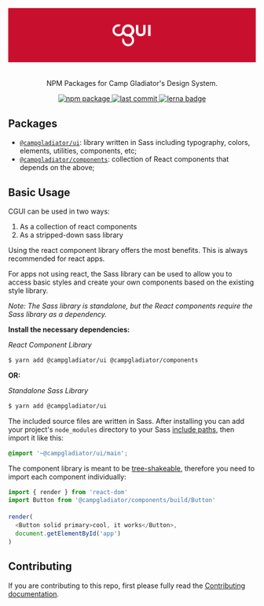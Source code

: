 <div align="center">
  <img src="header.png" alt="CampGladiator's UI">
  <br>
  <br>
  <p>NPM Packages for Camp Gladiator's Design System.</p>
  <p>
    <a aria-label="npm package" href="https://www.npmjs.com/package/@campgladiator/ui">
      <img alt="npm package" src="https://img.shields.io/npm/v/@campgladiator/ui.svg">
    </a>
    <a aria-label="last commit" href="https://github.com/primer/css/commits/master">
      <img alt="last commit" src="https://img.shields.io/github/last-commit/CampGladiator/cgui.svg">
    </a>
    <a aria-label="lerna badge" href="https://lerna.js.org/">
      <img alt="lerna badge" src="https://img.shields.io/badge/maintained%20with-lerna-cc00ff.svg">
    </a>
  </p>
</div>

## Packages
- [```@campgladiator/ui```](https://github.com/CampGladiator/ui/tree/master/packages/ui): library written in Sass including typography, colors, elements, utilities, components, etc;
- [```@campgladiator/components```](https://github.com/CampGladiator/ui/tree/master/packages/components): collection of React components that depends on the above;


## Basic Usage
CGUI can be used in two ways:
1. As a collection of react components
2. As a stripped-down sass library

Using the react component library offers the most benefits. This is always recommended for react apps.

For apps not using react, the Sass library can be used to allow you to access basic styles and create your own components based on the existing style library.

*Note: The Sass library is standalone, but the React components require the Sass library as a dependency.*

**Install the necessary dependencies:**

*React Component Library*
```bash
$ yarn add @campgladiator/ui @campgladiator/components
```

**OR:**

*Standalone Sass Library*
```bash
$ yarn add @campgladiator/ui 
```

The included source files are written in Sass. After installing you can add your project's `node_modules` directory to your Sass [include paths](https://github.com/sass/node-sass#includepaths), then import it like this:

```scss
@import '~@campgladiator/ui/main';
```

The component library is meant to be [tree-shakeable](https://webpack.js.org/guides/tree-shaking/), therefore you need to import each component individually:

```js
import { render } from 'react-dom'
import Button from '@campgladiator/components/build/Button'

render(
  <Button solid primary>cool, it works</Button>,
  document.getElementById('app')
)
```

## Contributing
If you are contributing to this repo, first please fully read the [Contributing documentation](https://github.com/CampGladiator/ui/blob/master/.github/CONTRIBUTING.md).
